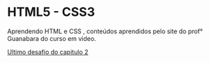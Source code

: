 # HTML5 - CSS3 

<p>Aprendendo HTML e CSS , conteúdos aprendidos pelo site do prof° Guanabara do curso em video.<p>

<a href="https://herykw.github.io/HML5//Exercicios/Ex%20021/Desafio/index02.html">Ultimo desafio do capitulo 2</a>